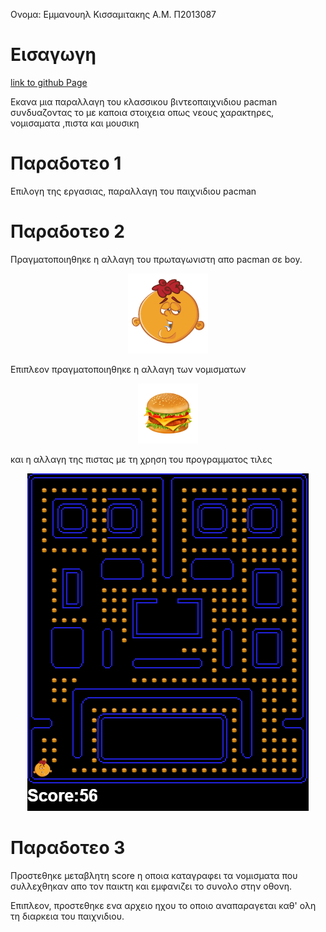    Oνομα: Εμμανουηλ Κισσαμιτακης  Α.Μ. Π2013087

# Εισαγωγη

   [link to github Page](https://manos5545.github.io)
   


   Εκανα μια παραλλαγη του κλασσικου βιντεοπαιχνιδιου pacman
   συνδυαζοντας το με καποια στοιχεια οπως
   νεους χαρακτηρες, νομισαματα ,πιστα και μουσικη


# Παραδοτεο 1

   Επιλογη της εργασιας, παραλλαγη του παιχνιδιου pacman

# Παραδοτεο 2
  
   Πραγματοποιηθηκε η αλλαγη του πρωταγωνιστη απο pacman σε boy.

<p align="center">
  <img src="https://raw.githubusercontent.com/manos5545/pacman/master/assets/prot.png">
 
</p>


   Επιπλεον πραγματοποιηθηκε η αλλαγη των νομισματων

<p align="center">
  <img src="https://raw.githubusercontent.com/manos5545/pacman/master/assets/burger.png">
 
</p>


   και η αλλαγη της πιστας με τη χρηση του προγραμματος τιλες

 <p align="center">
  <img src="https://raw.githubusercontent.com/manos5545/pacman/master/assets/pista.png">
 
</p>



# Παραδοτεο 3

   Προστεθηκε μεταβλητη score η οποια καταγραφει τα νομισματα που συλλεχθηκαν απο
   τον παικτη και εμφανιζει το συνολο στην οθονη.

   Επιπλεον, προστεθηκε ενα αρχειο ηχου το οποιο αναπαραγεται καθ' ολη τη
   διαρκεια του παιχνιδιου.
   
   
